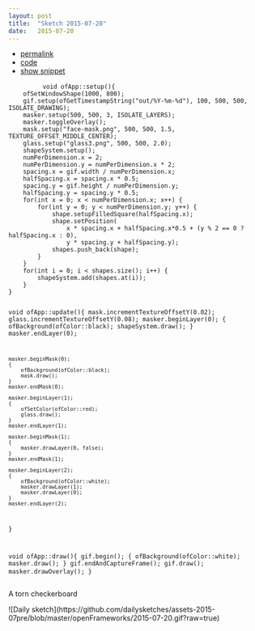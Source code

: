```yaml
---
layout: post
title:  "Sketch 2015-07-20"
date:   2015-07-20
---
```

<div class="code">
    <ul>
		<li><a href="{% post_url 2015-07-20-sketch %}">permalink</a></li>
		<li><a href="https://github.com/dailysketches/sketches-2015-07pre/tree/master/2015-07-20">code</a></li>
		<li><a href="#" class="snippet-button">show snippet</a></li>
	</ul>
    <pre class="snippet">
        <code class="cpp">void ofApp::setup(){
    ofSetWindowShape(1000, 800);
    gif.setup(ofGetTimestampString(&quot;out/%Y-%m-%d&quot;), 100, 500, 500, ISOLATE_DRAWING);
    masker.setup(500, 500, 3, ISOLATE_LAYERS);
    masker.toggleOverlay();
    mask.setup(&quot;face-mask.png&quot;, 500, 500, 1.5, TEXTURE_OFFSET_MIDDLE_CENTER);
    glass.setup(&quot;glass3.png&quot;, 500, 500, 2.0);
    shapeSystem.setup();
    numPerDimension.x = 2;
    numPerDimension.y = numPerDimension.x * 2;
    spacing.x = gif.width / numPerDimension.x;
    halfSpacing.x = spacing.x * 0.5;
    spacing.y = gif.height / numPerDimension.y;
    halfSpacing.y = spacing.y * 0.5;
    for(int x = 0; x &lt; numPerDimension.x; x++) {
        for(int y = 0; y &lt; numPerDimension.y; y++) {
            shape.setupFilledSquare(halfSpacing.x);
            shape.setPosition(
                x * spacing.x + halfSpacing.x*0.5 + (y % 2 == 0 ? halfSpacing.x : 0),
                y * spacing.y + halfSpacing.y);
            shapes.push_back(shape);
        }
    }
    for(int i = 0; i &lt; shapes.size(); i++) {
        shapeSystem.add(shapes.at(i));
    }
}

void ofApp::update(){
    mask.incrementTextureOffsetY(0.02);
    glass.incrementTextureOffsetY(0.08);
    masker.beginLayer(0);
    {
        ofBackground(ofColor::black);
        shapeSystem.draw();
    }
    masker.endLayer(0);
    
    masker.beginMask(0);
    {
        ofBackground(ofColor::black);
        mask.draw();
    }
    masker.endMask(0);
    
    masker.beginLayer(1);
    {
        ofSetColor(ofColor::red);
        glass.draw();
    }
    masker.endLayer(1);
    
    masker.beginMask(1);
    {
        masker.drawLayer(0, false);
    }
    masker.endMask(1);
    
    masker.beginLayer(2);
    {
        ofBackground(ofColor::white);
        masker.drawLayer(1);
        masker.drawLayer(0);
    }
    masker.endLayer(2);
}

void ofApp::draw(){
    gif.begin();
    {
        ofBackground(ofColor::white);
        masker.draw();
    }
    gif.endAndCaptureFrame();
    gif.draw();
    masker.drawOverlay();
}</code>
    </pre>
</div>
<p class="description">A torn checkerboard</p>
![Daily sketch](https://github.com/dailysketches/assets-2015-07pre/blob/master/openFrameworks/2015-07-20.gif?raw=true)
